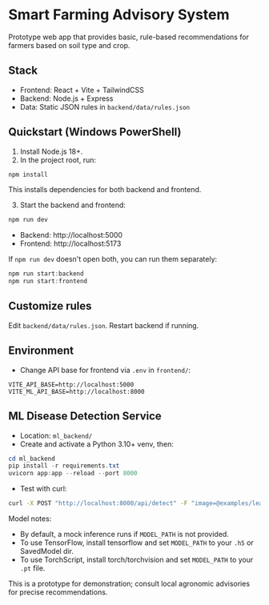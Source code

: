 Smart Farming Advisory System
================================

Prototype web app that provides basic, rule-based recommendations for farmers based on soil type and crop.

Stack
-----
- Frontend: React + Vite + TailwindCSS
- Backend: Node.js + Express
- Data: Static JSON rules in `backend/data/rules.json`

Quickstart (Windows PowerShell)
-------------------------------
1. Install Node.js 18+.
2. In the project root, run:
```powershell
npm install
```
This installs dependencies for both backend and frontend.

3. Start the backend and frontend:
```powershell
npm run dev
```
- Backend: http://localhost:5000
- Frontend: http://localhost:5173

If `npm run dev` doesn't open both, you can run them separately:
```powershell
npm run start:backend
npm run start:frontend
```

Customize rules
---------------
Edit `backend/data/rules.json`. Restart backend if running.

Environment
-----------
- Change API base for frontend via `.env` in `frontend/`:
```
VITE_API_BASE=http://localhost:5000
VITE_ML_API_BASE=http://localhost:8000
```

ML Disease Detection Service
---------------------------
- Location: `ml_backend/`
- Create and activate a Python 3.10+ venv, then:
```powershell
cd ml_backend
pip install -r requirements.txt
uvicorn app:app --reload --port 8000
```
- Test with curl:
```bash
curl -X POST "http://localhost:8000/api/detect" -F "image=@examples/leaf1.jpg"
```

Model notes:
- By default, a mock inference runs if `MODEL_PATH` is not provided.
- To use TensorFlow, install tensorflow and set `MODEL_PATH` to your `.h5` or SavedModel dir.
- To use TorchScript, install torch/torchvision and set `MODEL_PATH` to your `.pt` file.

This is a prototype for demonstration; consult local agronomic advisories for precise recommendations.

